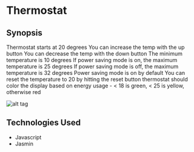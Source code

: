Thermostat
=======================

## Synopsis

Thermostat starts at 20 degrees
You can increase the temp with the up button
You can decrease the temp with the down button
The minimum temperature is 10 degrees
If power saving mode is on, the maximum temperature is 25 degrees
If power saving mode is off, the maximum temperature is 32 degrees
Power saving mode is on by default
You can reset the temperature to 20 by hitting the reset button
thermostat should color the display based on energy usage - < 18 is green, < 25 is yellow, otherwise red

![alt tag](https://github.com/ddemkiw/Thermostat2/blob/master/front-page.jpg)

## Technologies Used

- Javascript
- Jasmin


